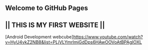 ## Welcome to GitHub Pages

##   ||  THIS IS MY FIRST WEBSITE   || 

 [Android Development webcube]https://www.youtube.com/watch?v=HyU4vkZ2NB8&list=PLjVLYmrlmjGdDps6HAwOOVoAtBPAgIOXL
